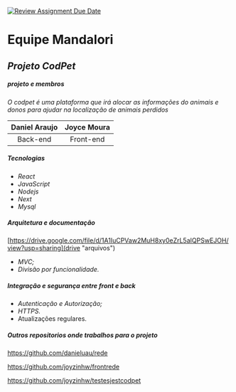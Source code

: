 [![Review Assignment Due Date](https://classroom.github.com/assets/deadline-readme-button-24ddc0f5d75046c5622901739e7c5dd533143b0c8e959d652212380cedb1ea36.svg)](https://classroom.github.com/a/U2l29CBO)
# Equipe Mandalori

## *Projeto CodPet*

##### **projeto e membros**

*O codpet é uma plataforma que irá alocar as
informações do animais e donos para ajudar na
localização de animais perdidos*

| Daniel Araujo | Joyce Moura |
| :-----------: | :---------: |
|   Back-end   |  Front-end  |

##### Tecnologias

* *React*
* *JavaScript*
* *Nodejs*
* *Next*
* *Mysql*

##### Arquitetura e documentação

[https://drive.google.com/file/d/1A1IuCPVaw2MuH8xy0eZrL5aIQPSwEJOH/view?usp=sharing](drive "arquivos")

* *MVC;*
* *Divisão por funcionalidade.*

##### **Integração e segurança entre front e back**

* *Autenticação e Autorização;*
* *HTTPS.*
* Atualizações regulares.

##### Outros repositorios onde trabalhos para o projeto

https://github.com/danieluau/rede

https://github.com/joyzinhw/frontrede

https://github.com/joyzinhw/testesjestcodpet
